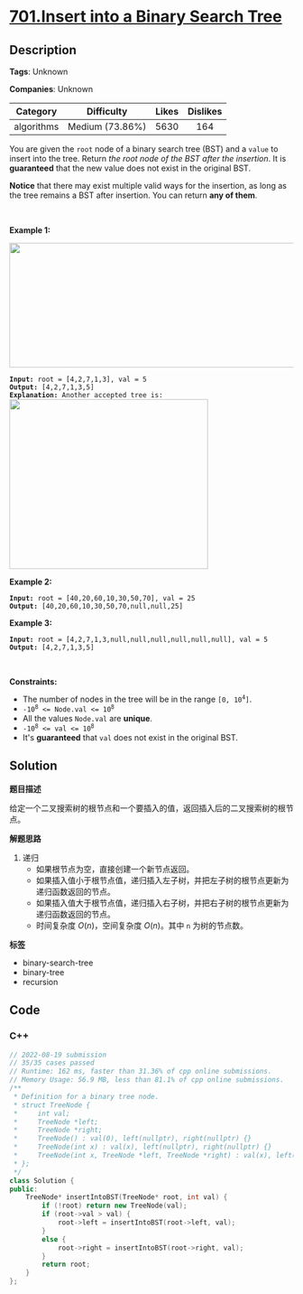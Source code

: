 # [701.Insert into a Binary Search Tree](https://leetcode.com/problems/insert-into-a-binary-search-tree/description/)

## Description

**Tags**: Unknown

**Companies**: Unknown

|  Category  |   Difficulty    | Likes | Dislikes |
| :--------: | :-------------: | :---: | :------: |
| algorithms | Medium (73.86%) | 5630  |   164    |

<p>You are given the <code>root</code> node of a binary search tree (BST) and a <code>value</code> to insert into the tree. Return <em>the root node of the BST after the insertion</em>. It is <strong>guaranteed</strong> that the new value does not exist in the original BST.</p>
<p><strong>Notice</strong>&nbsp;that there may exist&nbsp;multiple valid ways for the&nbsp;insertion, as long as the tree remains a BST after insertion. You can return <strong>any of them</strong>.</p>
<p>&nbsp;</p>
<p><strong class="example">Example 1:</strong></p>
<img alt="" src="https://assets.leetcode.com/uploads/2020/10/05/insertbst.jpg" style="width: 752px; height: 221px;" />
<pre><code><strong>Input:</strong> root = [4,2,7,1,3], val = 5
<strong>Output:</strong> [4,2,7,1,3,5]
<strong>Explanation:</strong> Another accepted tree is:
<img alt="" src="https://assets.leetcode.com/uploads/2020/10/05/bst.jpg" style="width: 352px; height: 301px;" /></code></pre>
<p><strong class="example">Example 2:</strong></p>
<pre><code><strong>Input:</strong> root = [40,20,60,10,30,50,70], val = 25
<strong>Output:</strong> [40,20,60,10,30,50,70,null,null,25]</code></pre>
<p><strong class="example">Example 3:</strong></p>
<pre><code><strong>Input:</strong> root = [4,2,7,1,3,null,null,null,null,null,null], val = 5
<strong>Output:</strong> [4,2,7,1,3,5]</code></pre>
<p>&nbsp;</p>
<p><strong>Constraints:</strong></p>
<ul>
  <li>The number of nodes in&nbsp;the tree will be in the range <code>[0,&nbsp;10<sup>4</sup>]</code>.</li>
  <li><code>-10<sup>8</sup> &lt;= Node.val &lt;= 10<sup>8</sup></code></li>
  <li>All the values <code>Node.val</code> are <strong>unique</strong>.</li>
  <li><code>-10<sup>8</sup> &lt;= val &lt;= 10<sup>8</sup></code></li>
  <li>It&#39;s <strong>guaranteed</strong> that <code>val</code> does not exist in the original BST.</li>
</ul>

## Solution

**题目描述**

给定一个二叉搜索树的根节点和一个要插入的值，返回插入后的二叉搜索树的根节点。

**解题思路**

1. 递归
   - 如果根节点为空，直接创建一个新节点返回。
   - 如果插入值小于根节点值，递归插入左子树，并把左子树的根节点更新为递归函数返回的节点。
   - 如果插入值大于根节点值，递归插入右子树，并把右子树的根节点更新为递归函数返回的节点。
   - 时间复杂度 $O(n)$，空间复杂度 $O(n)$。其中 `n` 为树的节点数。

**标签**

- binary-search-tree
- binary-tree
- recursion

<!-- code start -->
## Code

### C++

```cpp
// 2022-08-19 submission
// 35/35 cases passed
// Runtime: 162 ms, faster than 31.36% of cpp online submissions.
// Memory Usage: 56.9 MB, less than 81.1% of cpp online submissions.
/**
 * Definition for a binary tree node.
 * struct TreeNode {
 *     int val;
 *     TreeNode *left;
 *     TreeNode *right;
 *     TreeNode() : val(0), left(nullptr), right(nullptr) {}
 *     TreeNode(int x) : val(x), left(nullptr), right(nullptr) {}
 *     TreeNode(int x, TreeNode *left, TreeNode *right) : val(x), left(left), right(right) {}
 * };
 */
class Solution {
public:
    TreeNode* insertIntoBST(TreeNode* root, int val) {
        if (!root) return new TreeNode(val);
        if (root->val > val) {
            root->left = insertIntoBST(root->left, val);
        }
        else {
            root->right = insertIntoBST(root->right, val);
        }
        return root;
    }
};
```

<!-- code end -->
